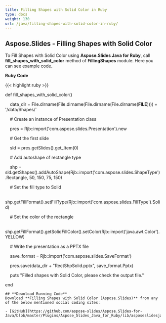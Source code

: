 ```yaml
---
title: Filling Shapes with Solid Color in Ruby
type: docs
weight: 130
url: /java/filling-shapes-with-solid-color-in-ruby/
---
```


## **Aspose.Slides - Filling Shapes with Solid Color**
To Fill Shapes with Solid Color using **Aspose.Slides Java for Ruby**, call **fill_shapes_with_solid_color** method of **FillingShapes** module. Here you can see example code.

**Ruby Code**

{{< highlight ruby >}}

 def fill_shapes_with_solid_color()

    data_dir = File.dirname(File.dirname(File.dirname(File.dirname(__FILE__)))) + '/data/Shapes/'



    # Create an instance of Presentation class

    pres = Rjb::import('com.aspose.slides.Presentation').new

    # Get the first slide

    sld = pres.getSlides().get_Item(0)

    # Add autoshape of rectangle type

    shp = sld.getShapes().addAutoShape(Rjb::import('com.aspose.slides.ShapeType').Rectangle, 50, 150, 75, 150)

    # Set the fill type to Solid

    shp.getFillFormat().setFillType(Rjb::import('com.aspose.slides.FillType').Solid)

    # Set the color of the rectangle

    shp.getFillFormat().getSolidFillColor().setColor(Rjb::import('java.awt.Color').YELLOW)

    # Write the presentation as a PPTX file

    save_format = Rjb::import('com.aspose.slides.SaveFormat')

    pres.save(data_dir + "RectShpSolid.pptx", save_format.Pptx)

    puts "Filled shapes with Solid Color, please check the output file."

end

```
## **Download Running Code**
Download **Filling Shapes with Solid Color (Aspose.Slides)** from any of the below mentioned social coding sites:

- [GitHub](https://github.com/aspose-slides/Aspose.Slides-for-Java/blob/master/Plugins/Aspose_Slides_Java_for_Ruby/lib/asposeslidesjava/Shapes/fillingshapes.rb)
